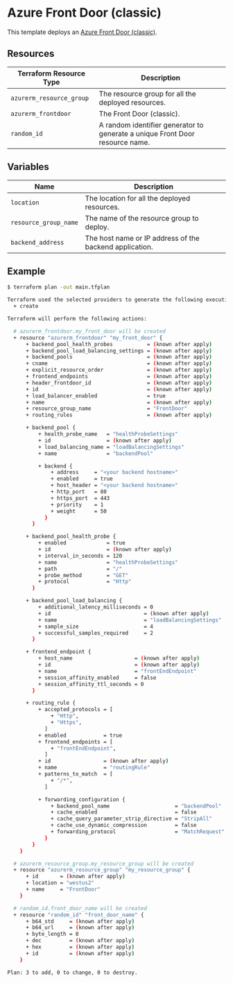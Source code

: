 # Azure Front Door (classic)

This template deploys an [Azure Front Door (classic)](https://registry.terraform.io/providers/hashicorp/azurerm/latest/docs/resources/frontdoor).

## Resources

| Terraform Resource Type | Description |
| - | - |
| `azurerm_resource_group` | The resource group for all the deployed resources. |
| `azurerm_frontdoor` | The Front Door (classic). |
| `random_id` | A random identifier generator to generate a unique Front Door resource name. |

## Variables

| Name | Description |
|-|-|
| `location` | The location for all the deployed resources. |
| `resource_group_name` | The name of the resource group to deploy. |
| `backend_address` | The host name or IP address of the backend application. |

## Example

```bash
$ terraform plan -out main.tfplan

Terraform used the selected providers to generate the following execution plan. Resource actions are indicated with the following symbols:
  + create

Terraform will perform the following actions:

  # azurerm_frontdoor.my_front_door will be created
  + resource "azurerm_frontdoor" "my_front_door" {
      + backend_pool_health_probes           = (known after apply)
      + backend_pool_load_balancing_settings = (known after apply)
      + backend_pools                        = (known after apply)
      + cname                                = (known after apply)
      + explicit_resource_order              = (known after apply)
      + frontend_endpoints                   = (known after apply)
      + header_frontdoor_id                  = (known after apply)
      + id                                   = (known after apply)
      + load_balancer_enabled                = true
      + name                                 = (known after apply)
      + resource_group_name                  = "FrontDoor"
      + routing_rules                        = (known after apply)

      + backend_pool {
          + health_probe_name   = "healthProbeSettings"
          + id                  = (known after apply)
          + load_balancing_name = "loadBalancingSettings"
          + name                = "backendPool"

          + backend {
              + address     = "<your backend hostname>"
              + enabled     = true
              + host_header = "<your backend hostname>"
              + http_port   = 80
              + https_port  = 443
              + priority    = 1
              + weight      = 50
            }
        }

      + backend_pool_health_probe {
          + enabled             = true
          + id                  = (known after apply)
          + interval_in_seconds = 120
          + name                = "healthProbeSettings"
          + path                = "/"
          + probe_method        = "GET"
          + protocol            = "Http"
        }

      + backend_pool_load_balancing {
          + additional_latency_milliseconds = 0
          + id                              = (known after apply)
          + name                            = "loadBalancingSettings"
          + sample_size                     = 4
          + successful_samples_required     = 2
        }

      + frontend_endpoint {
          + host_name                    = (known after apply)
          + id                           = (known after apply)
          + name                         = "frontEndEndpoint"
          + session_affinity_enabled     = false
          + session_affinity_ttl_seconds = 0
        }

      + routing_rule {
          + accepted_protocols = [
              + "Http",
              + "Https",
            ]
          + enabled            = true
          + frontend_endpoints = [
              + "frontEndEndpoint",
            ]
          + id                 = (known after apply)
          + name               = "routingRule"
          + patterns_to_match  = [
              + "/*",
            ]

          + forwarding_configuration {
              + backend_pool_name                     = "backendPool"
              + cache_enabled                         = false
              + cache_query_parameter_strip_directive = "StripAll"
              + cache_use_dynamic_compression         = false
              + forwarding_protocol                   = "MatchRequest"
            }
        }
    }

  # azurerm_resource_group.my_resource_group will be created
  + resource "azurerm_resource_group" "my_resource_group" {
      + id       = (known after apply)
      + location = "westus2"
      + name     = "FrontDoor"
    }

  # random_id.front_door_name will be created
  + resource "random_id" "front_door_name" {
      + b64_std     = (known after apply)
      + b64_url     = (known after apply)
      + byte_length = 8
      + dec         = (known after apply)
      + hex         = (known after apply)
      + id          = (known after apply)
    }

Plan: 3 to add, 0 to change, 0 to destroy.
```
